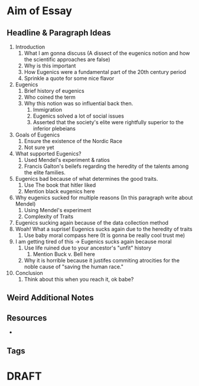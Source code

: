 # Aim of Essay 
  
  
## Headline & Paragraph Ideas  

1. Introduction 
	1. What I am gonna discuss (A dissect of the eugenics notion and how the scientific approaches are false)
	2. Why is this important
	3. How Eugenics were a fundamental part of the 20th century period
	4. Sprinkle a quote for some nice flavor
2. Eugenics
	1. Brief history of eugenics
	2. Who coined the term
	3. Why this notion was so influential back then.
		1. Immigration
		2. Eugenics solved a lot of social issues
		3. Asserted that the society's elite were rightfully superior to the inferior plebeians
3. Goals of Eugenics
	1. Ensure the existence of the Nordic Race
	2. Not sure yet
4. What supported Eugenics?
	1. Used Mendel's experiment & ratios
	2. Francis Galton's beilefs regarding the heredity of the talents among the elite families.
5. Eugenics bad because of what determines the good traits.
	1. Use The book that hitler liked
	2. Mention black eugenics here
6. Why eugenics sucked for multiple reasons (In this paragraph write about Mendel)
	1. Using Mendel's experiment
	2. Complexity of Traits
7. Eugenics sucking again because of the data collection method
8. Woah! What a suprise! Eugenics sucks again due to the heredity of traits
	1. Use baby moral compass here (It is gonna be really cool trust me)
9. I am getting tired of this -> Eugenics sucks again because moral
	1. Use life ruined due to your ancestor's "unfit" history
		1. Mention Buck v. Bell here
	2. Why it is horrible because it justifes commiting atrocities for the noble cause of "saving the human race."
10. Conclusion
	1. Think about this when you reach it, ok babe?
  
  
## Weird Additional Notes

## Resources  
* 
  
  
## Tags  
  
  
# DRAFT
